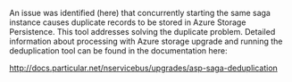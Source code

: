 An issue was identified (here) that concurrently starting the same saga instance causes duplicate records to be stored in Azure Storage Persistence.
This tool addresses solving the duplicate problem. Detailed information about processing with Azure storage upgrade and running the deduplication tool can be found in the documentation here:

http://docs.particular.net/nservicebus/upgrades/asp-saga-deduplication
